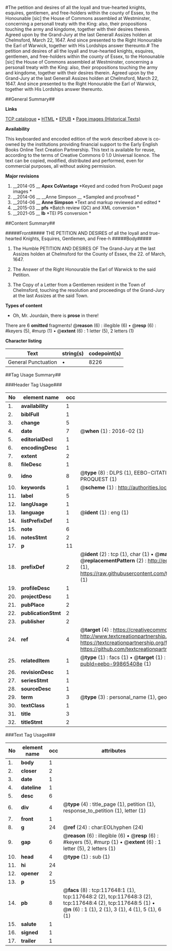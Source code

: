 #The petition and desires of all the loyall and true-hearted knights, esquires, gentlemen, and free-holders within the county of Essex, to the Honounable [sic] the House of Commons assembled at Westminster, concerning a personall treaty with the King: also, their propositions touching the army and kingdome, together with their desires therein. Agreed upon by the Grand-Jury at the last Generall Assizes holden at Chelmsford, March 22, 1647. And since presented to the Right Honourable the Earl of Warwick, together with His Lordships answer thereunto.#
The petition and desires of all the loyall and true-hearted knights, esquires, gentlemen, and free-holders within the county of Essex, to the Honounable [sic] the House of Commons assembled at Westminster, concerning a personall treaty with the King: also, their propositions touching the army and kingdome, together with their desires therein. Agreed upon by the Grand-Jury at the last Generall Assizes holden at Chelmsford, March 22, 1647. And since presented to the Right Honourable the Earl of Warwick, together with His Lordships answer thereunto.

##General Summary##

**Links**

[TCP catalogue](http://www.ota.ox.ac.uk/tcp/)  • 
[HTML](http://tei.it.ox.ac.uk/tcp/Texts-HTML/free/A90/A90554.html)  • 
[EPUB](http://tei.it.ox.ac.uk/tcp/Texts-EPUB/free/A90/A90554.epub) • 
[Page images (Historical Texts)](https://historicaltexts.jisc.ac.uk/eebo-99865408e)

**Availability**

This keyboarded and encoded edition of the work described above is co-owned by the
    institutions providing financial support to the Early English Books Online Text Creation
    Partnership. This text is available for reuse, according to the terms of  Creative Commons 0 1.0 Universal
    licence. The text can be copied, modified, distributed and performed, even for commercial
    purposes, all without asking permission.

**Major revisions**

1. __2014-05 __ __Apex CoVantage__ *Keyed and coded from ProQuest page images *
1. __2014-06 __ __Anne Simpson __ *Sampled and proofread *
1. __2014-06 __ __Anne Simpson__ *Text and markup reviewed and edited *
1. __2015-03 __ __pfs__ *Batch review (QC) and XML conversion *
1. __2021-05 __ __lb__ *TEI P5 conversion *

##Content Summary##

#####Front#####
THE PETITION AND DESIRES of all the loyall and true-hearted Knights, Esquires, Gentlemen, and Free-h
#####Body#####

1. The Humble PETITION AND DESIRES OF The Grand-Jury at the last Assizes holden at Chelmsford for the County of Essex, the 22. of March, 1647.

1. The Answer of the Right Honourable the Earl of Warwick to the said Petition.

1. The Copy of a Letter from a Gentlemen resident in the Town of Chelmsford, touching the resolution and proceedings of the Grand-Jury at the last Assizes at the said Town.

**Types of content**

  * Oh, Mr. Jourdain, there is **prose** in there!

There are 6 **omitted** fragments! 
 @__reason__ (6) : illegible (6)  •  @__resp__ (6) : #keyers (5), #murp (1)  •  @__extent__ (6) : 1 letter (5), 2 letters (1)

**Character listing**


|Text|string(s)|codepoint(s)|
|---|---|---|
|General Punctuation|•|8226|

##Tag Usage Summary##

###Header Tag Usage###

|No|element name|occ|attributes|
|---|---|---|---|
|1.|__availability__|1||
|2.|__biblFull__|1||
|3.|__change__|5||
|4.|__date__|7| @__when__ (1) : 2016-02 (1)|
|5.|__editorialDecl__|1||
|6.|__encodingDesc__|1||
|7.|__extent__|2||
|8.|__fileDesc__|1||
|9.|__idno__|8| @__type__ (8) : DLPS (1), EEBO-CITATION (1), VID (1), EEBO-PROQUEST (1), STC (3), PROQUEST (1)|
|10.|__keywords__|1| @__scheme__ (1) : http://authorities.loc.gov/ (1)|
|11.|__label__|5||
|12.|__langUsage__|1||
|13.|__language__|1| @__ident__ (1) : eng (1)|
|14.|__listPrefixDef__|1||
|15.|__note__|6||
|16.|__notesStmt__|2||
|17.|__p__|11||
|18.|__prefixDef__|2| @__ident__ (2) : tcp (1), char (1)  •  @__matchPattern__ (2) : ([0-9\-]+):([0-9IVX]+) (1), (.+) (1)  •  @__replacementPattern__ (2) : http://eebo.chadwyck.com/downloadtiff?vid=$1&page=$2 (1), https://raw.githubusercontent.com/textcreationpartnership/Texts/master/tcpchars.xml#$1 (1)|
|19.|__profileDesc__|1||
|20.|__projectDesc__|1||
|21.|__pubPlace__|2||
|22.|__publicationStmt__|2||
|23.|__publisher__|2||
|24.|__ref__|4| @__target__ (4) : https://creativecommons.org/publicdomain/zero/1.0/ (1), http://www.textcreationpartnership.org/docs/. (1), https://textcreationpartnership.org/faq/#faq05 (1), https://github.com/textcreationpartnership (1)|
|25.|__relatedItem__|1| @__type__ (1) : facs (1)  •  @__target__ (1) : https://data.historicaltexts.jisc.ac.uk/view?pubId=eebo-99865408e (1)|
|26.|__revisionDesc__|1||
|27.|__seriesStmt__|1||
|28.|__sourceDesc__|1||
|29.|__term__|3| @__type__ (3) : personal_name (1), geographic_name (2)|
|30.|__textClass__|1||
|31.|__title__|3||
|32.|__titleStmt__|2||


###Text Tag Usage###

|No|element name|occ|attributes|
|---|---|---|---|
|1.|__body__|1||
|2.|__closer__|2||
|3.|__date__|1||
|4.|__dateline__|1||
|5.|__desc__|6||
|6.|__div__|4| @__type__ (4) : title_page (1), petition (1), response_to_petition (1), letter (1)|
|7.|__front__|1||
|8.|__g__|24| @__ref__ (24) : char:EOLhyphen (24)|
|9.|__gap__|6| @__reason__ (6) : illegible (6)  •  @__resp__ (6) : #keyers (5), #murp (1)  •  @__extent__ (6) : 1 letter (5), 2 letters (1)|
|10.|__head__|4| @__type__ (1) : sub (1)|
|11.|__hi__|24||
|12.|__opener__|2||
|13.|__p__|15||
|14.|__pb__|8| @__facs__ (8) : tcp:117648:1 (1), tcp:117648:2 (2), tcp:117648:3 (2), tcp:117648:4 (2), tcp:117648:5 (1)  •  @__n__ (6) : 1 (1), 2 (1), 3 (1), 4 (1), 5 (1), 6 (1)|
|15.|__salute__|1||
|16.|__signed__|1||
|17.|__trailer__|1||
